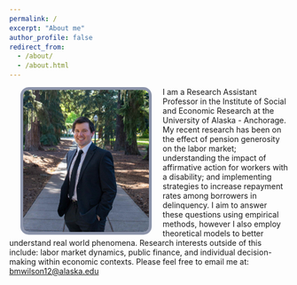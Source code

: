 ```yaml
---
permalink: /
excerpt: "About me"
author_profile: false
redirect_from: 
  - /about/
  - /about.html
---
```


<style>
    /* Center-align the text */
    .center-text {
      text-align: center;
    }
</style>

<style type="text/css">

.page {
    width: 100%;
    float: right;
    margin-right: 0;
    padding-left: 0;
    padding-right: 0;
    font-size: 22px;
}

</style>

<p style = "margin: 0 0">
<img 
  style="float: left; margin: 0px 20px; border-radius: 15px; border: 5px solid #8c94aa; background: url('./images/grad-photo-final-low-res.jpg')"
  src="./images/grad-photo-final-low-res.jpg"
  width="45%">
</p>

I am a Research Assistant Professor in the Institute of Social and Economic Research at the University of Alaska - Anchorage. My recent research has been on the effect of pension generosity on the labor market; understanding the impact of affirmative action for workers with a disability; and implementing strategies to increase repayment rates among borrowers in delinquency. I aim to answer these questions using empirical methods, however I also employ theoretical models to better understand real world phenomena. Research interests outside of this include: labor market dynamics, public finance, and individual decision-making within economic contexts. Please feel free to email me at: <a style = "color: #2b3742" href = "mailto: bmwilson12@alaska.edu">bmwilson12@alaska.edu</a>

<!-- Outside of academia, you can find me cooking, camping, traveling, or reading/writing contemporary fiction/poetry. --> 

